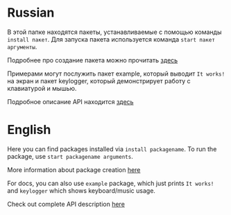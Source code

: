 # Russian

В этой папке находятся пакеты, устанавливаемые с помощью команды `install пакет`. Для запуска пакета используется команда `start пакет аргументы`.

Подробнее про создание пакета можно прочитать [здесь](https://github.com/PROPHESSOR/JsOS/wiki/Simple-application)

Примерами могут послужить пакет example, который выводит `It works!` на экран и пакет keylogger, который демонстрирует работу с клавиатурой и мышью.

Подробное описание API находится [здесь](https://github.com/PROPHESSOR/JsOS/wiki/App-API-%7C-API-%D0%BF%D1%80%D0%B8%D0%BB%D0%BE%D0%B6%D0%B5%D0%BD%D0%B8%D1%8F)


# English

Here you can find packages installed via `install packagename`. To run the package, use `start packagename arguments`.

More information about package creation [here](https://github.com/PROPHESSOR/JsOS/wiki/Simple-application)

For docs, you can also use `example` package, which just prints `It works!` and `keylogger` which shows keyboard/music usage.

Check out complete API description [here](https://github.com/PROPHESSOR/JsOS/wiki/App-API-%7C-API-%D0%BF%D1%80%D0%B8%D0%BB%D0%BE%D0%B6%D0%B5%D0%BD%D0%B8%D1%8F)
